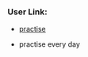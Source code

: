 
### User Link:

- [practise](http://wenku.baidu.com/link?url=DDjatNDORh3kzREA2l4kgTTOKUjA7c3VjRcYQtQTDTn6av7IZVEvrDzpWE_UT112u9khafxIXV7_yO68392lS_plLN4b1AhS73OX7XTgf7m)

- practise every day
